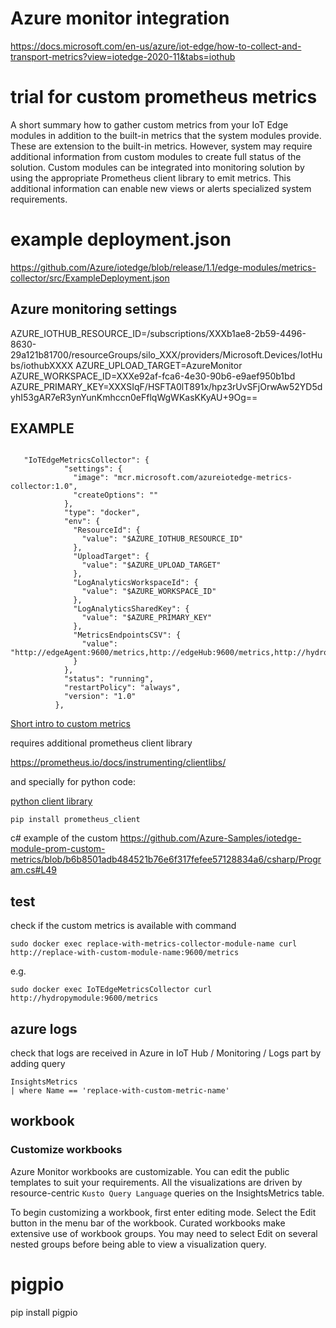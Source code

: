 
# Azure monitor integration

https://docs.microsoft.com/en-us/azure/iot-edge/how-to-collect-and-transport-metrics?view=iotedge-2020-11&tabs=iothub


# trial for custom prometheus metrics

A short summary how to gather custom metrics from your IoT Edge modules in addition to the built-in metrics that the system modules provide. 
These are extension to the built-in metrics. However, system may require additional information from custom modules to create full status of the solution. 
Custom modules can be integrated into monitoring solution by using the appropriate Prometheus client library to emit metrics. 
This additional information can enable new views or alerts specialized system requirements.

# example deployment.json
https://github.com/Azure/iotedge/blob/release/1.1/edge-modules/metrics-collector/src/ExampleDeployment.json


## Azure monitoring settings
AZURE_IOTHUB_RESOURCE_ID=/subscriptions/XXXb1ae8-2b59-4496-8630-29a121b81700/resourceGroups/silo_XXX/providers/Microsoft.Devices/IotHubs/iothubXXXX
AZURE_UPLOAD_TARGET=AzureMonitor
AZURE_WORKSPACE_ID=XXXe92af-fca6-4e30-90b6-e9aef950b1bd
AZURE_PRIMARY_KEY=XXXSIqF/HSFTA0lT891x/hpz3rUvSFjOrwAw52YD5dyhI53gAR7eR3ynYunKmhccn0eFflqWgWKasKKyAU+9Og==

## EXAMPLE

```

   "IoTEdgeMetricsCollector": {
            "settings": {
              "image": "mcr.microsoft.com/azureiotedge-metrics-collector:1.0",
              "createOptions": ""
            },
            "type": "docker",
            "env": {
              "ResourceId": {
                "value": "$AZURE_IOTHUB_RESOURCE_ID"
              },
              "UploadTarget": {
                "value": "$AZURE_UPLOAD_TARGET"
              },
              "LogAnalyticsWorkspaceId": {
                "value": "$AZURE_WORKSPACE_ID"
              },
              "LogAnalyticsSharedKey": {
                "value": "$AZURE_PRIMARY_KEY"
              },
              "MetricsEndpointsCSV": {
                "value": "http://edgeAgent:9600/metrics,http://edgeHub:9600/metrics,http://hydropymodule:9600/metrics"
              }
            },
            "status": "running",
            "restartPolicy": "always",
            "version": "1.0"
          },
```

[Short intro to custom metrics](https://docs.microsoft.com/en-us/azure/iot-edge/how-to-add-custom-metrics?view=iotedge-2020-11)


requires additional prometheus client library

https://prometheus.io/docs/instrumenting/clientlibs/


and specially for python code:

[python client library](https://github.com/prometheus/client_python)

```
pip install prometheus_client
```

c# example of the custom 
https://github.com/Azure-Samples/iotedge-module-prom-custom-metrics/blob/b6b8501adb484521b76e6f317fefee57128834a6/csharp/Program.cs#L49


## test

check if the custom metrics is available with command

```
sudo docker exec replace-with-metrics-collector-module-name curl http://replace-with-custom-module-name:9600/metrics
```
e.g.

```
sudo docker exec IoTEdgeMetricsCollector curl http://hydropymodule:9600/metrics
```

## azure logs

check that logs are received in Azure in IoT Hub / Monitoring / Logs part by adding query

```
InsightsMetrics
| where Name == 'replace-with-custom-metric-name'
```


## workbook

### Customize workbooks
Azure Monitor workbooks are customizable. You can edit the public templates to suit your requirements. All the visualizations are driven by resource-centric `Kusto Query Language` queries on the InsightsMetrics table.

To begin customizing a workbook, first enter editing mode. Select the Edit button in the menu bar of the workbook. Curated workbooks make extensive use of workbook groups. You may need to select Edit on several nested groups before being able to view a visualization query.


# pigpio
pip install pigpio
